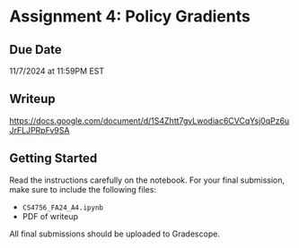 # Assignment 4: Policy Gradients

## Due Date
11/7/2024 at 11:59PM EST

## Writeup
https://docs.google.com/document/d/1S4Zhtt7gvLwodiac6CVCqYsj0qPz6uJrFLJPRpFv9SA

## Getting Started
Read the instructions carefully on the notebook. For your final submission, make sure to include the following files:
- `CS4756_FA24_A4.ipynb`
- PDF of writeup

All final submissions should be uploaded to Gradescope.

